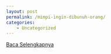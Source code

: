 ```yaml
---
layout: post
permalink: /mimpi-ingin-dibunuh-orang/
categories:
    - Uncategorized
---
```


[Baca Selengkapnya](/06)